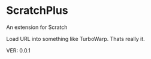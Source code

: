 # ScratchPlus
An extension for Scratch

Load URL into something like TurboWarp.
Thats really it.

VER: 0.0.1
